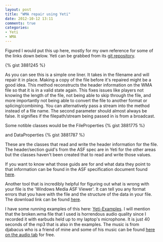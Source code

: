 ```yaml
---
layout: post
title: "WMA repair using Yeti"
date: 2012-10-12 13:11
comments: true
categories:
- Yeti
- WMA
---
```


Figured I would put this up here, mostly for my own reference for some of the links down below.
Yeti can be grabbed from its [git repository](https://github.com/mtscout6/yeti).

{% gist 3881245 %}

As you can see this is a simple one liner. It takes in the filename and will repair it in place. 
Making a copy of the file before it's repaired might be a good idea. This method reconstructs the header information
on the WMA file so that it is in a valid state again.  This fixes issues like players not knowing the length of the file,
not being able to skip through the file, and more importantly not being able to convert the file to another format or 
splicing/combining. You can alternatively pass a stream into the method instead of a file name. The second parameter should
almost always be false. It signifies if the filepath/stream being passed in is from a broadcast.

Some notible classes would be the FileProperties
{% gist 3881775 %}

and DataProperties
{% gist 3881787 %}

These are the classes that read and write the header information for the file.
The header/section guid's from the ASF spec are in Yeti for the other areas but the classes 
haven't been created that to read and write those values.

If you want to know what those guids are for and what data they point to that information can be found in the ASF specification document found
[here](http://www.microsoft.com/en-us/download/details.aspx?id=14995).

Another tool that is incredibly helpful for figuring out what is wrong with your file is the 'Windows Media ASF Viewer'.
It can tell you any format errors that you have with the file and the structure of the data in your file. The download link
can be found [here](http://www.microsoft.com/en-us/download/details.aspx?id=12826).

I have some running examples of this here: [Yeti-Examples](https://github.com/JordanZaerr/Yeti-Examples). 
I will mention that the broken.wma file that I used is horrendous audio quality since I recorded it 
with earbuds held up to my laptop's microphone. It is just 40 seconds of the mp3 that is also in the examples.
The music is from djabacus who is a friend of mine and some of his music can be found [here on the audio tab](http://www.djabacus.net) for free.
